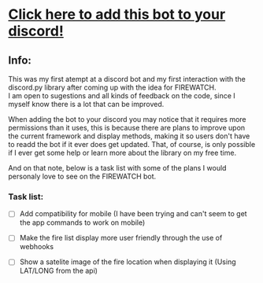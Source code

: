 # [Click here to add this bot to your discord!](https://discord.com/api/oauth2/authorize?client_id=999712607227359274&permissions=140123827264&scope=bot%20applications.commands)

## Info:
This was my first atempt at a discord bot and my first interaction with the discord.py library after coming up with the idea for FIREWATCH.  
I am open to sugestions and all kinds of feedback on the code, since I myself know there is a lot that can be improved.

When adding the bot to your discord you may notice that it requires more permissions than it uses, this is because there are plans to improve upon the current framework and display methods, making it so users don't have to readd the bot if it ever does get updated. That, of course, is only possible if I ever get some help or learn more about the library on my free time.

And on that note, below is a task list with some of the plans I would personaly love to see on the FIREWATCH bot.  

### Task list:

- [ ] Add compatibility for mobile (I have been trying and can't seem to get the app commands to work on mobile)
- [ ] Make the fire list display more user friendly through the use of webhooks
- [ ] Show a satelite image of the fire location when displaying it (Using LAT/LONG from the api)




